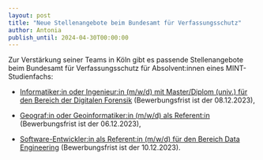 ```yaml
---
layout: post
title: "Neue Stellenangebote beim Bundesamt für Verfassungsschutz"
author: Antonia
publish_until: 2024-04-30T00:00:00
---
```


Zur Verstärkung seiner Teams in Köln gibt es passende Stellenangebote beim Bundesamt für Verfassungsschutz für Absolvent:innen eines MINT-Studienfachs: 

* [Informatiker:in oder Ingenieur:in (m/w/d) mit Master/Diplom (univ.) für den Bereich der Digitalen Forensik](/dokumente/ausschreibungen_jobboerse/2023-10-30-bfv1.pdf) (Bewerbungsfrist ist der 08.12.2023), 

* [Geograf:in oder Geoinformatiker:in (m/w/d) als Referent:in](/dokumente/ausschreibungen_jobboerse/2023-10-30-bfv2.pdf) (Bewerbungsfrist ist der 06.12.2023), 

* [Software-Entwickler:in als Referent:in (m/w/d) für den Bereich Data Engineering](/dokumente/ausschreibungen_jobboerse/2023-10-30-bfv3.pdf) (Bewerbungsfrist ist der 10.12.2023). 